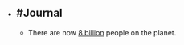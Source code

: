 - ## #Journal
	- There are now [8 billion](https://www.abc.net.au/news/2022-11-13/earths-population-reaches-eight-billion-people/101643854) people on the planet.